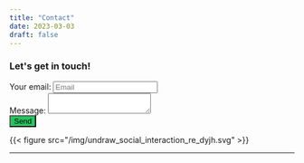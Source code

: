 ```yaml
---
title: "Contact"
date: 2023-03-03
draft: false
---
```

### Let's get in touch!

<form
  action="https://formspree.io/f/moqzlpnb"
  method="POST"
>
  <label>
    Your email:
    <input type="email" name="email" class="shadow appearance-none border rounded w-full py-2 px-3 text-gray-700 leading-tight focus:outline-none focus:shadow-outline" id="email" type="text" placeholder="Email">
  </label>
  <br>
  <label>
    Message:
    <textarea name="message" class="shadow appearance-none border rounded w-full py-2 px-3 text-gray-700 leading-tight focus:outline-none focus:shadow-outline" id="message" type="text" placeholder="Message">
    </textarea>
  </label>
  <!-- your other form fields go here -->
  <br>
    <button type="submit" class="w-full py-2 mr-6 rounded-md" style="background-color:#22c55e">Send</button>
</form>

{{< figure src="/img/undraw_social_interaction_re_dyjh.svg" >}}

---
